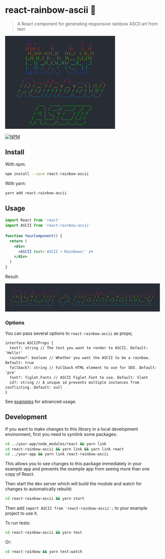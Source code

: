 # react-rainbow-ascii 🌈

> A React component for generating responsive rainbow ASCII art from text

![Screenshot](./images/screenshot.png)

[![NPM](https://img.shields.io/npm/v/react-rainbow-ascii.svg)](https://www.npmjs.com/package/react-rainbow-ascii)

## Install

With npm:

```bash
npm install --save react-rainbow-ascii
```

With yarn:

```bash
yarn add react-rainbow-ascii
```

## Usage

```jsx
import React from 'react'
import ASCII from 'react-rainbow-ascii'

function YourComponent() {
  return (
    <div>
      <ASCII text='ASCII + Rainbows!' />
    </div>
  )
}
```

Result:

![Screenshot](./images/example.png)

### Options

You can pass several options to `react-rainbow-ascii` as props;

```tsx
interface ASCIIProps {
  text?: string // The text you want to render to ASCII. Default: 'Hello!'
  rainbow?: boolean // Whether you want the ASCII to be a rainbow. Default: true
  fallback?: string // Fallback HTML element to use for SEO. Default: 'pre'
  font?: figlet.Fonts // ASCII Figlet Font to use. Default: Slant
  id?: string // A unique id prevents multiple instances from conflicting. Default: null
}
```

See [examples](examples.md) for advanced usage.

## Development

If you want to make changes to this library in a local development environment,
first you need to symlink some packages:

```bash
cd ../your-app/node_modules/react && yarn link
cd react-rainbow-ascii && yarn link && yarn link react
cd ../your-app && yarn link react-rainbow-ascii
```

This allows you to see changes to this package immediately in your example app
and prevents the example app from seeing more than one copy of React.

Then start the dev server which will build the module and watch for changes to
automatically rebuild:

```bash
cd react-rainbow-ascii && yarn start
```

Then add `import ASCII from 'react-rainbow-ascii';` to your example project to use it.

To run tests:

```bash
cd react-rainbow-ascii && yarn test
```

Or:

```bash
cd react-rainbow && yarn test:watch
```
